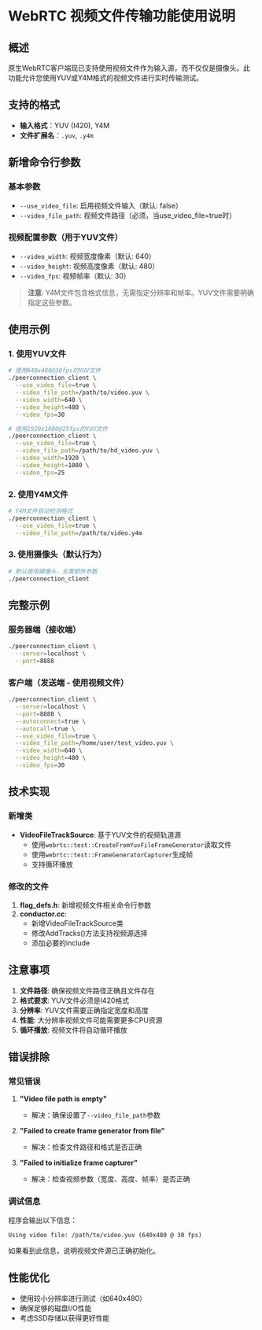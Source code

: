# WebRTC 视频文件传输功能使用说明

## 概述

原生WebRTC客户端现已支持使用视频文件作为输入源，而不仅仅是摄像头。此功能允许您使用YUV或Y4M格式的视频文件进行实时传输测试。

## 支持的格式

- **输入格式**：YUV (I420), Y4M
- **文件扩展名**：`.yuv`, `.y4m`

## 新增命令行参数

### 基本参数

- `--use_video_file`: 启用视频文件输入（默认: false）
- `--video_file_path`: 视频文件路径（必须，当use_video_file=true时）

### 视频配置参数（用于YUV文件）

- `--video_width`: 视频宽度像素（默认: 640）
- `--video_height`: 视频高度像素（默认: 480）  
- `--video_fps`: 视频帧率（默认: 30）

> **注意**: Y4M文件包含格式信息，无需指定分辨率和帧率。YUV文件需要明确指定这些参数。

## 使用示例

### 1. 使用YUV文件

```bash
# 使用640x480@30fps的YUV文件
./peerconnection_client \
  --use_video_file=true \
  --video_file_path=/path/to/video.yuv \
  --video_width=640 \
  --video_height=480 \
  --video_fps=30

# 使用1920x1080@25fps的YUV文件  
./peerconnection_client \
  --use_video_file=true \
  --video_file_path=/path/to/hd_video.yuv \
  --video_width=1920 \
  --video_height=1080 \
  --video_fps=25
```

### 2. 使用Y4M文件

```bash
# Y4M文件自动检测格式
./peerconnection_client \
  --use_video_file=true \
  --video_file_path=/path/to/video.y4m
```

### 3. 使用摄像头（默认行为）

```bash
# 默认使用摄像头，无需额外参数
./peerconnection_client
```

## 完整示例

### 服务器端（接收端）

```bash
./peerconnection_client \
  --server=localhost \
  --port=8888
```

### 客户端（发送端 - 使用视频文件）

```bash
./peerconnection_client \
  --server=localhost \
  --port=8888 \
  --autoconnect=true \
  --autocall=true \
  --use_video_file=true \
  --video_file_path=/home/user/test_video.yuv \
  --video_width=640 \
  --video_height=480 \
  --video_fps=30
```

## 技术实现

### 新增类

- **VideoFileTrackSource**: 基于YUV文件的视频轨道源
  - 使用`webrtc::test::CreateFromYuvFileFrameGenerator`读取文件
  - 使用`webrtc::test::FrameGeneratorCapturer`生成帧
  - 支持循环播放

### 修改的文件

1. **flag_defs.h**: 新增视频文件相关命令行参数
2. **conductor.cc**: 
   - 新增VideoFileTrackSource类
   - 修改AddTracks()方法支持视频源选择
   - 添加必要的include

## 注意事项

1. **文件路径**: 确保视频文件路径正确且文件存在
2. **格式要求**: YUV文件必须是I420格式
3. **分辨率**: YUV文件需要正确指定宽度和高度
4. **性能**: 大分辨率视频文件可能需要更多CPU资源
5. **循环播放**: 视频文件将自动循环播放

## 错误排除

### 常见错误

1. **"Video file path is empty"**
   - 解决：确保设置了`--video_file_path`参数

2. **"Failed to create frame generator from file"**
   - 解决：检查文件路径和格式是否正确

3. **"Failed to initialize frame capturer"**
   - 解决：检查视频参数（宽度、高度、帧率）是否正确

### 调试信息

程序会输出以下信息：
```
Using video file: /path/to/video.yuv (640x480 @ 30 fps)
```

如果看到此信息，说明视频文件源已正确初始化。

## 性能优化

- 使用较小分辨率进行测试（如640x480）
- 确保足够的磁盘I/O性能
- 考虑SSD存储以获得更好性能